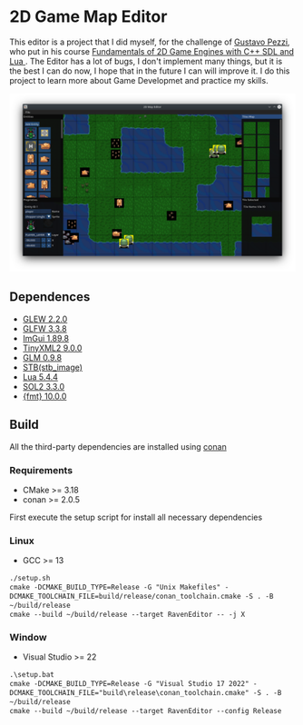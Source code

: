 # 2D Game Map Editor

This editor is a project that I did myself, for the challenge of [Gustavo Pezzi](https://github.com/gustavopezzi), who put in his course [Fundamentals of 2D Game Engines with C++ SDL and Lua ]( https://www.udemy.com/course/cpp-2d-game-engine/ ). The Editor has a lot of bugs, I don't implement many things, but it is the best I can do now, I hope that in the future I can will improve it. I do this project to learn more about Game Developmet and practice my skills.

![Editor Image](assets/images/Screenshot.png)

## Dependences
* [GLEW 2.2.0](http://glew.sourceforge.net/)
* [GLFW 3.3.8](https://www.glfw.org/)
* [ImGui 1.89.8](https://github.com/ocornut/imgui)
* [TinyXML2 9.0.0](https://github.com/leethomason/tinyxml2/tree/bfbcc0333d1a24ec8d9e10d14116d00dbdedf043)
* [GLM 0.9.8](https://github.com/g-truc/glm/tree/89e52e327d7a3ae61eb402850ba36ac4dd111987)
* [STB(stb_image)](https://github.com/nothings/stb/tree/f54acd4e13430c5122cab4ca657705c84aa61b08)
* [Lua 5.4.4](https://www.lua.org/)
* [SOL2 3.3.0](https://github.com/ThePhD/sol2)
* [{fmt} 10.0.0](https://github.com/fmtlib/fmt/tree/cbddab2fe21c0051eebf46f2e6f20925a160fc04)

## Build
All the third-party dependencies are installed using [conan](https://conan.io/)

### Requirements
* CMake >= 3.18
* conan >= 2.0.5

First execute the setup script for install all necessary dependencies

### Linux
* GCC >= 13

```
./setup.sh
cmake -DCMAKE_BUILD_TYPE=Release -G "Unix Makefiles" -DCMAKE_TOOLCHAIN_FILE=build/release/conan_toolchain.cmake -S . -B ~/build/release
cmake --build ~/build/release --target RavenEditor -- -j X
```

### Window
* Visual Studio >= 22
```
.\setup.bat
cmake -DCMAKE_BUILD_TYPE=Release -G "Visual Studio 17 2022" -DCMAKE_TOOLCHAIN_FILE="build\release\conan_toolchain.cmake" -S . -B ~/build/release
cmake --build ~/build/release --target RavenEditor --config Release
```